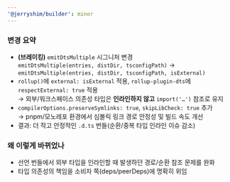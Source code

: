 ```yaml
---
'@jerryshim/builder': minor
---
```


### 변경 요약

- **(브레이킹)** `emitDtsMultiple` 시그니처 변경  
  `emitDtsMultiple(entries, distDir, tsconfigPath)` →  
  `emitDtsMultiple(entries, distDir, tsconfigPath, isExternal)`
- `rollup()`에 `external: isExternal` 적용, `rollup-plugin-dts`에 `respectExternal: true` 적용  
  → 외부/워크스페이스 의존성 타입은 **인라인하지 않고** `import('…')` 참조로 유지
- `compilerOptions.preserveSymlinks: true`, `skipLibCheck: true` 추가  
  → pnpm/모노레포 환경에서 심볼릭 링크 경로 안정성 및 빌드 속도 개선
- 결과: 더 작고 안정적인 `.d.ts` 번들(순환/중복 타입 인라인 이슈 감소)

### 왜 이렇게 바뀌었나

- 선언 번들에서 외부 타입을 인라인할 때 발생하던 경로/순환 참조 문제를 완화
- 타입 의존성의 책임을 소비자 쪽(deps/peerDeps)에 명확히 위임
